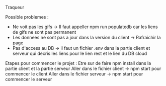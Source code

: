 Traqueur

Possible problemes :
- Ne voit pas les gifs -> Il faut appeller npm run populatedb car les liens de gifs ne sont pas permanent
- Les donnees ne sont pas a jour dans la version du client -> Rafraichir la page
- Pas d'access au DB -> il faut un fichier .env dans la partie client et serveur qui decris les liens pour le lien rest et le lien du DB cloud

Etapes pour commencer le projet :
Etre sur de faire npm install dans la partie client et la partie serveur
Aller dans le fichier client -> npm start pour commencer le client
Aller dans le fichier serveur -> npm start pour commencer le serveur
